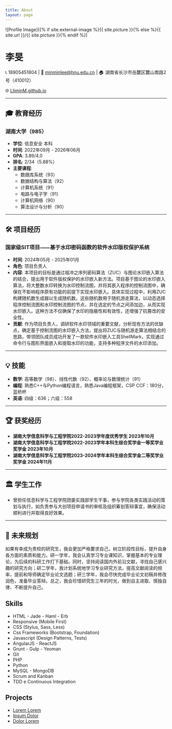 ```yaml
---
title: About
layout: page
---
```

![Profile Image]({% if site.external-image %}{{ site.picture }}{% else %}{{ site.url }}/{{ site.picture }}{% endif %})


# 李旻

📞 18905451804 | 📧 minminlee@hnu.edu.cn | 🏠 湖南省长沙市岳麓区麓山南路2号（410012） 

🌐 [LliminM.github.io](https://LliminM.github.io)

---

## 🎓 教育经历

### 湖南大学（985）
- **学位**: 信息安全 本科
- **时间**: 2022年09月 - 2026年06月
- **GPA**: 3.89/4.0
- **排名**: 2/34（5.88%）
- **主要课程**: 
  - 数据库系统（93）
  - 数据结构与算法（92）
  - 计算机系统（91）
  - 电路与电子学（91）
  - 计算机网络（90）
  - 算法设计与分析（90）

---

## 🛠️ 项目经历

### 国家级SIT项目⸺基于水印密码函数的软件水印版权保护系统
- **时间**: 2024年05月 - 2025年01月
- **角色**: 项目负责人
- **内容**: 
  本项目的目标是通过祖冲之序列密码算法（ZUC）与图论水印嵌入算法的结合，提出用于软件版权保护的水印嵌入新方法。项目基于图论的水印嵌入算法，将大整数水印转换为水印控制流图，并将其嵌入程序的控制流图中，确保在不影响程序原有功能的前提下实现水印嵌入。具体实现过程中，利用ZUC构建随机数生成器以生成随机数。这些随机数用于随机游走算法，以动态选择程序控制流图和水印控制流图的节点，并在选定的节点之间添加边，从而实现水印嵌入。这种方法不仅确保了水印的隐蔽性和有效性，还增强了抗篡改的安全性。
- **贡献**: 
  作为项目负责人，调研软件水印领域的重要文献，分析现有方法的优缺点，确定基于控制流图的水印嵌入方法，提出将ZUC与随机游走算法相结合的思路，带领团队成员成功开发了一款软件水印嵌入工具ShellMark，实现通过命令行与图形界面嵌入和提取水印的功能，支持多种程序文件的水印添加。

---

## 💡 技能

- **数学**: 高等数学（98）、线性代数（92）、概率论与数理统计（91）
- **编程**: 熟悉C++与Python编程语言，熟悉Java编程框架，CSP CCF：180分，蓝桥杯
- **英语**: 四级：636；六级：558

---

## 🏆 获奖经历

- **湖南大学信息科学与工程学院2022-2023学年度优秀学生                        2023年10月**
- **湖南大学信息科学与工程学院2022-2023学年本科生综合奖学金一等奖学业奖学金    2023年10月**
- **湖南大学信息科学与工程学院2023-2024学年本科生综合奖学金二等奖学业奖学金    2024年11月**


---

## 🏛️ 学生工作

- 曾担任信息科学与工程学院团委实践部学生干事，参与学院各类实践活动的策划与执行，如负责参与大创项目申请书的审核及组织筹划答辩事宜，确保活动顺利进行并取得良好效果。

---

## 🎯 未来规划

如果有幸成为贵校的研究生，我会更加严格要求自己，树立阶段性目标，提升自身各方面的素质和能力。研一学年，我会认真学习专业课知识，掌握基本的专业理论，为后续的科研工作打下基础。同时，坚持阅读国内外前沿文献，寻找自己感兴趣的研究方向；研二学年，我计划系统地学习专业研究方法，提高文献阅读的频率，提前和导师确定毕业论文选题；研三学年，我会尽快完成毕业论文初稿并修改润色，准备毕业答辩。总之，我会珍惜研究生三年的时光，做到自主进取、慎独自律、不断提升自己。

<h2>Skills</h2>

<ul class="skill-list">
	<li>HTML - Jade - Haml - Erb</li>
	<li>Responsive (Mobile First)</li>
	<li>CSS (Stylus, Sass, Less)</li>
	<li>Css Frameworks (Bootstrap, Foundation)</li>
	<li>Javascript (Design Patterns, Tests)</li>
	<li>AngularJS - ReactJS</li>
	<li>Grunt - Gulp - Yeoman</li>
	<li>Git</li>
	<li>PHP</li>
	<li>Python</li>
	<li>MySQL - MongoDB</li>
	<li>Scrum and Kanban</li>
	<li>TDD e Continuous Integration</li>
</ul>

<h2>Projects</h2>

<ul>
	<li><a href="https://github.com/">Lorem Lorem</a></li>
	<li><a href="https://github.com/">Ipsum Dolor</a></li>
	<li><a href="https://github.com/">Dolor Lorem</a></li>
</ul>